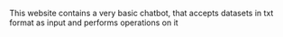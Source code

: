 This website contains a very basic chatbot, that accepts datasets in txt format as input and performs operations on it
